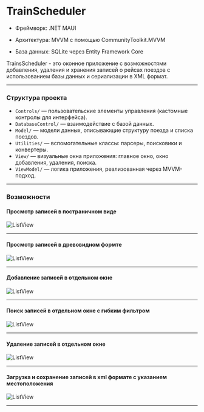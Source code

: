 

# TrainScheduler

- Фреймворк: .NET MAUI

- Архитектура: MVVM с помощью CommunityToolkit.MVVM

- База данных: SQLite через Entity Framework Core

TrainsScheduler - это оконное приложение с возможностями добавления, удаления и хранения записей о рейсах поездов с использованием базы данных и сериализации в XML формат.

---

### Структура проекта

- `Controls/` — пользовательские элементы управления (кастомные контролы для интерфейса).
- `DatabaseControl/` — взаимодействие с базой данных.
- `Model/` — модели данных, описывающие структуру поезда и списка поездов.
- `Utilities/` — вспомогательные классы: парсеры, поисковики и конвертеры.
- `View/` — визуальные окна приложения: главное окно, окно добавления, удаления, поиска.
- `ViewModel/` — логика приложения, реализованная через MVVM-подход.

---

### Возможности

#### Просмотр записей в постраничном виде
![ListView](images/ListView.png)

---

#### Просмотр записей в древовидном формте
![ListView](images/TreeView.png)

---

#### Добавление записей в отдельном окне
![ListView](images/AddWindow.png)

---

#### Поиск записей в отдельном окне с гибким фильтром
![ListView](images/SearchWindow.png)

---

#### Удаление записей в отдельном окне
![ListView](images/DeleteWindow.png)

---

#### Загрузка и сохранение записей в xml формате с указанием местоположения
![ListView](images/SaveWindow.png)

---